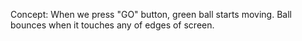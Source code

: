 Concept:
When we press "GO" button, green ball starts moving. Ball bounces when it touches any of edges of screen.
